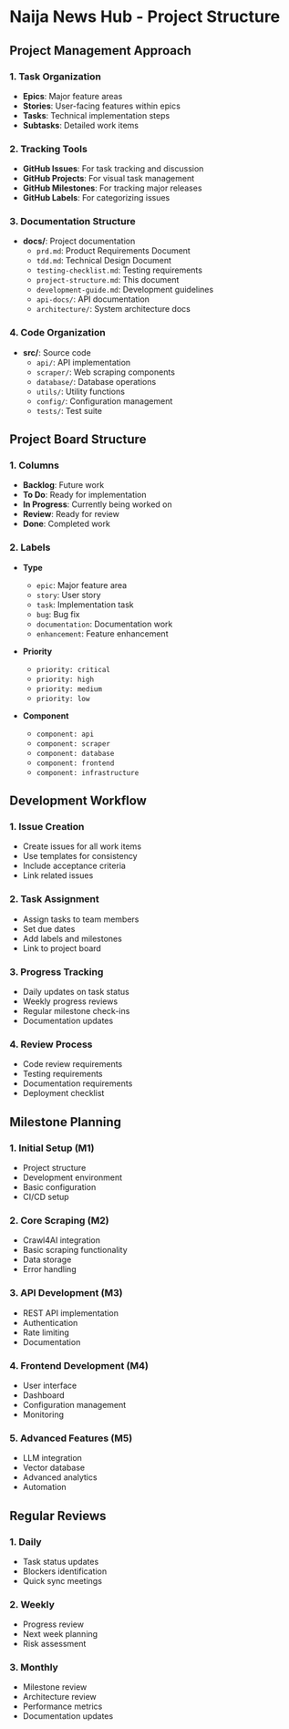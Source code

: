 # Naija News Hub - Project Structure

## Project Management Approach

### 1. Task Organization
- **Epics**: Major feature areas
- **Stories**: User-facing features within epics
- **Tasks**: Technical implementation steps
- **Subtasks**: Detailed work items

### 2. Tracking Tools
- **GitHub Issues**: For task tracking and discussion
- **GitHub Projects**: For visual task management
- **GitHub Milestones**: For tracking major releases
- **GitHub Labels**: For categorizing issues

### 3. Documentation Structure
- **docs/**: Project documentation
  - `prd.md`: Product Requirements Document
  - `tdd.md`: Technical Design Document
  - `testing-checklist.md`: Testing requirements
  - `project-structure.md`: This document
  - `development-guide.md`: Development guidelines
  - `api-docs/`: API documentation
  - `architecture/`: System architecture docs

### 4. Code Organization
- **src/**: Source code
  - `api/`: API implementation
  - `scraper/`: Web scraping components
  - `database/`: Database operations
  - `utils/`: Utility functions
  - `config/`: Configuration management
  - `tests/`: Test suite

## Project Board Structure

### 1. Columns
- **Backlog**: Future work
- **To Do**: Ready for implementation
- **In Progress**: Currently being worked on
- **Review**: Ready for review
- **Done**: Completed work

### 2. Labels
- **Type**
  - `epic`: Major feature area
  - `story`: User story
  - `task`: Implementation task
  - `bug`: Bug fix
  - `documentation`: Documentation work
  - `enhancement`: Feature enhancement

- **Priority**
  - `priority: critical`
  - `priority: high`
  - `priority: medium`
  - `priority: low`

- **Component**
  - `component: api`
  - `component: scraper`
  - `component: database`
  - `component: frontend`
  - `component: infrastructure`

## Development Workflow

### 1. Issue Creation
- Create issues for all work items
- Use templates for consistency
- Include acceptance criteria
- Link related issues

### 2. Task Assignment
- Assign tasks to team members
- Set due dates
- Add labels and milestones
- Link to project board

### 3. Progress Tracking
- Daily updates on task status
- Weekly progress reviews
- Regular milestone check-ins
- Documentation updates

### 4. Review Process
- Code review requirements
- Testing requirements
- Documentation requirements
- Deployment checklist

## Milestone Planning

### 1. Initial Setup (M1)
- Project structure
- Development environment
- Basic configuration
- CI/CD setup

### 2. Core Scraping (M2)
- Crawl4AI integration
- Basic scraping functionality
- Data storage
- Error handling

### 3. API Development (M3)
- REST API implementation
- Authentication
- Rate limiting
- Documentation

### 4. Frontend Development (M4)
- User interface
- Dashboard
- Configuration management
- Monitoring

### 5. Advanced Features (M5)
- LLM integration
- Vector database
- Advanced analytics
- Automation

## Regular Reviews

### 1. Daily
- Task status updates
- Blockers identification
- Quick sync meetings

### 2. Weekly
- Progress review
- Next week planning
- Risk assessment

### 3. Monthly
- Milestone review
- Architecture review
- Performance metrics
- Documentation updates 